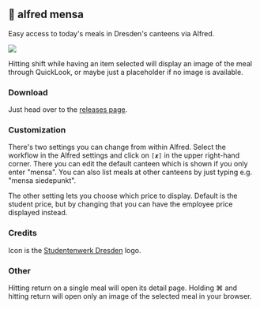 ## 🍲 alfred mensa

Easy access to today's meals in Dresden's canteens via Alfred.

![](https://cloud.githubusercontent.com/assets/2625584/18808375/b6c6120a-8260-11e6-86e7-4e024b34c64f.png)

Hitting shift while having an item selected will display an image of the meal through QuickLook, or maybe just a placeholder if no image is available.

### Download

Just head over to the [releases page](https://github.com/kiliankoe/alfred_mensa/releases/latest).

### Customization

There's two settings you can change from within Alfred. Select the workflow in the Alfred settings and click on `[𝒙]` in the upper right-hand corner. There you can edit the default canteen which is shown if you only enter "mensa". You can also list meals at other canteens by just typing e.g. "mensa siedepunkt".

The other setting lets you choose which price to display. Default is the student price, but by changing that you can have the employee price displayed instead.

### Credits

Icon is the [Studentenwerk Dresden](http://www.studentenwerk-dresden.de) logo.

### Other

Hitting return on a single meal will open its detail page. Holding ⌘ and hitting return will open only an image of the selected meal in your browser.

